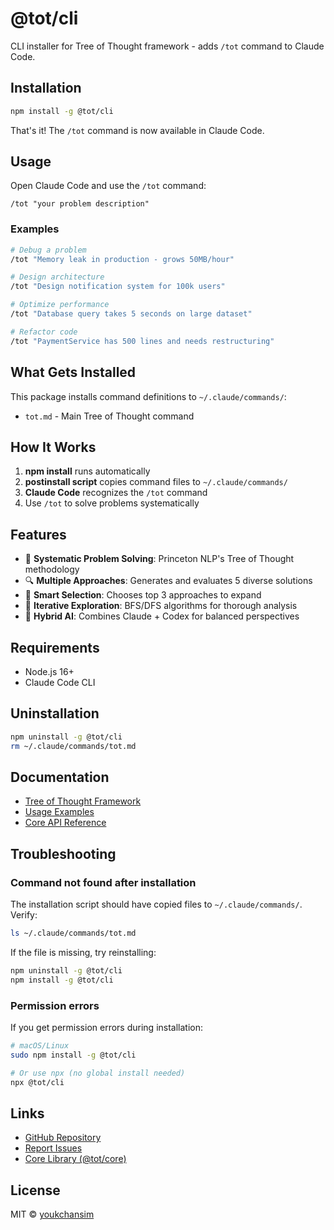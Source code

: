 # @tot/cli

CLI installer for Tree of Thought framework - adds `/tot` command to Claude Code.

## Installation

```bash
npm install -g @tot/cli
```

That's it! The `/tot` command is now available in Claude Code.

## Usage

Open Claude Code and use the `/tot` command:

```
/tot "your problem description"
```

### Examples

```bash
# Debug a problem
/tot "Memory leak in production - grows 50MB/hour"

# Design architecture
/tot "Design notification system for 100k users"

# Optimize performance
/tot "Database query takes 5 seconds on large dataset"

# Refactor code
/tot "PaymentService has 500 lines and needs restructuring"
```

## What Gets Installed

This package installs command definitions to `~/.claude/commands/`:

- `tot.md` - Main Tree of Thought command

## How It Works

1. **npm install** runs automatically
2. **postinstall script** copies command files to `~/.claude/commands/`
3. **Claude Code** recognizes the `/tot` command
4. Use `/tot` to solve problems systematically

## Features

- 🌳 **Systematic Problem Solving**: Princeton NLP's Tree of Thought methodology
- 🔍 **Multiple Approaches**: Generates and evaluates 5 diverse solutions
- 🎯 **Smart Selection**: Chooses top 3 approaches to expand
- 🔄 **Iterative Exploration**: BFS/DFS algorithms for thorough analysis
- 🤖 **Hybrid AI**: Combines Claude + Codex for balanced perspectives

## Requirements

- Node.js 16+
- Claude Code CLI

## Uninstallation

```bash
npm uninstall -g @tot/cli
rm ~/.claude/commands/tot.md
```

## Documentation

- [Tree of Thought Framework](https://github.com/youkchansim/tree-of-thought)
- [Usage Examples](https://github.com/youkchansim/tree-of-thought/blob/main/docs/EXAMPLES.md)
- [Core API Reference](https://github.com/youkchansim/tree-of-thought/blob/main/packages/core/README.md)

## Troubleshooting

### Command not found after installation

The installation script should have copied files to `~/.claude/commands/`. Verify:

```bash
ls ~/.claude/commands/tot.md
```

If the file is missing, try reinstalling:

```bash
npm uninstall -g @tot/cli
npm install -g @tot/cli
```

### Permission errors

If you get permission errors during installation:

```bash
# macOS/Linux
sudo npm install -g @tot/cli

# Or use npx (no global install needed)
npx @tot/cli
```

## Links

- [GitHub Repository](https://github.com/youkchansim/tree-of-thought)
- [Report Issues](https://github.com/youkchansim/tree-of-thought/issues)
- [Core Library (@tot/core)](https://www.npmjs.com/package/@tot/core)

## License

MIT © [youkchansim](https://github.com/youkchansim)
